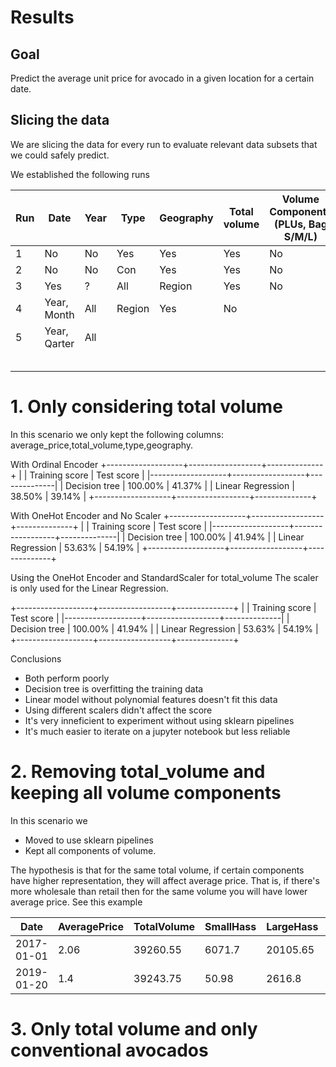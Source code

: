 # Results

## Goal

Predict the average unit price for avocado in a given location for a certain date.

## Slicing the data

We are slicing the data for every run to evaluate relevant data subsets that we could safely 
predict.

We established the following runs

|Run| Date | Year | Type | Geography | Total volume | Volume Components (PLUs, Bag S/M/L) |
|---|------|------|------|-----------|--------------|-------------------------------------|
| 1 | No   |  No  | Yes  |    Yes    |     Yes      |        No                           |
| 2 | No   |  No  | Con  |    Yes    |     Yes      |        No                           |
| 3 | Yes  |  ?   | All  |    Region |     Yes      |        No                           |
| 4 | Year, Month | All  |    Region |     Yes      |        No                           |
| 5 | Year, Qarter| All  |           |              |                                     |
|   |      |      |      |           |              |                                     |
|   |      |      |      |           |              |                                     |
|   |      |      |      |           |              |                                     |
|   |      |      |      |           |              |                                     |
|   |      |      |      |           |              |                                     |

# 1. Only considering total volume

In this scenario we only kept the following columns: average_price,total_volume,type,geography.

With Ordinal Encoder
+-------------------+------------------+--------------+
|                   | Training score   | Test score   |
|-------------------+------------------+--------------|
| Decision tree     | 100.00%          | 41.37%       |
| Linear Regression | 38.50%           | 39.14%       |
+-------------------+------------------+--------------+

With OneHot Encoder and No Scaler
+-------------------+------------------+--------------+
|                   | Training score   | Test score   |
|-------------------+------------------+--------------|
| Decision tree     | 100.00%          | 41.94%       |
| Linear Regression | 53.63%           | 54.19%       |
+-------------------+------------------+--------------+

Using the OneHot Encoder and StandardScaler for total_volume
The scaler is only used for the Linear Regression.

+-------------------+------------------+--------------+
|                   | Training score   | Test score   |
|-------------------+------------------+--------------|
| Decision tree     | 100.00%          | 41.94%       |
| Linear Regression | 53.63%           | 54.19%       |
+-------------------+------------------+--------------+

Conclusions

* Both perform poorly
* Decision tree is overfitting the training data
* Linear model without polynomial features doesn't fit this data
* Using different scalers didn't affect the score
* It's very inneficient to experiment without using sklearn pipelines
* It's much easier to iterate on a jupyter notebook but less reliable

# 2. Removing total_volume and keeping all volume components

In this scenario we 
* Moved to use sklearn pipelines 
* Kept all components of volume. 

The hypothesis is that for the same total volume, if certain components have higher representation, they will affect average price. 
That is, if there's more wholesale than retail then for the same volume you will have lower average price. See this example

| Date       | AveragePrice | TotalVolume | SmallHass | LargeHass  | XLargeHass | TotalBags  | SmallBags  | LargeBags  | XLargeBags | Type    | Year | Region   |
|------------|--------------|-------------|-----------|------------|------------|------------|------------|------------|------------|---------|------|----------|
| 2017-01-01 | 2.06         | 39260.55    | 6071.7    | 20105.65   | 1025.49    | 12057.71   | 11934.77   | 122.94     | 0          | organic | 2017 | New York |
| 2019-01-20 | 1.4          | 39243.75    | 50.98     | 2616.8     | 0          | 36575.97   | 24531.82   | 12044.15   | 0          | organic | 2019 | Boston   |





# 3. Only total volume and only conventional avocados
